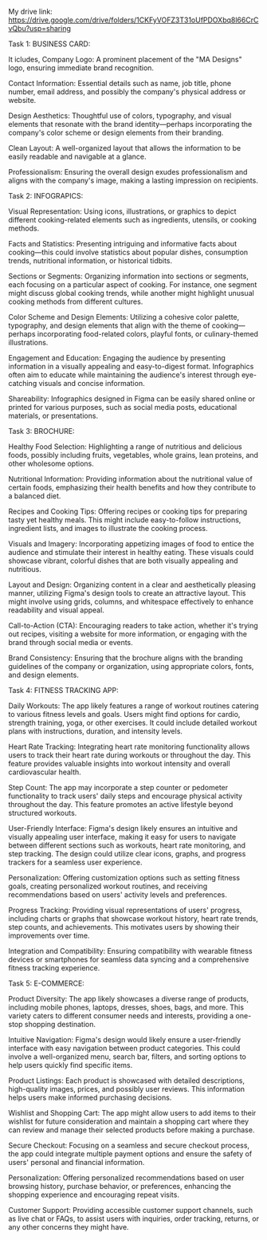 My drive link: https://drive.google.com/drive/folders/1CKFyVOFZ3T31oUfPDOXbq8l66CrCvQbu?usp=sharing

Task 1:
BUSINESS  CARD:

It icludes,
Company Logo: A prominent placement of the "MA Designs" logo, ensuring immediate brand recognition.

Contact Information: Essential details such as name, job title, phone number, email address, and possibly the company's physical address or website.

Design Aesthetics: Thoughtful use of colors, typography, and visual elements that resonate with the brand identity—perhaps incorporating the company's color scheme or design elements from their branding.

Clean Layout: A well-organized layout that allows the information to be easily readable and navigable at a glance.

Professionalism: Ensuring the overall design exudes professionalism and aligns with the company's image, making a lasting impression on recipients.

Task 2:
INFOGRAPICS:

Visual Representation: Using icons, illustrations, or graphics to depict different cooking-related elements such as ingredients, utensils, or cooking methods.

Facts and Statistics: Presenting intriguing and informative facts about cooking—this could involve statistics about popular dishes, consumption trends, nutritional information, or historical tidbits.

Sections or Segments: Organizing information into sections or segments, each focusing on a particular aspect of cooking. For instance, one segment might discuss global cooking trends, while another might highlight unusual cooking methods from different cultures.

Color Scheme and Design Elements: Utilizing a cohesive color palette, typography, and design elements that align with the theme of cooking—perhaps incorporating food-related colors, playful fonts, or culinary-themed illustrations.

Engagement and Education: Engaging the audience by presenting information in a visually appealing and easy-to-digest format. Infographics often aim to educate while maintaining the audience's interest through eye-catching visuals and concise information.

Shareability: Infographics designed in Figma can be easily shared online or printed for various purposes, such as social media posts, educational materials, or presentations.

Task 3:
BROCHURE:

Healthy Food Selection: Highlighting a range of nutritious and delicious foods, possibly including fruits, vegetables, whole grains, lean proteins, and other wholesome options.

Nutritional Information: Providing information about the nutritional value of certain foods, emphasizing their health benefits and how they contribute to a balanced diet.

Recipes and Cooking Tips: Offering recipes or cooking tips for preparing tasty yet healthy meals. This might include easy-to-follow instructions, ingredient lists, and images to illustrate the cooking process.

Visuals and Imagery: Incorporating appetizing images of food to entice the audience and stimulate their interest in healthy eating. These visuals could showcase vibrant, colorful dishes that are both visually appealing and nutritious.

Layout and Design: Organizing content in a clear and aesthetically pleasing manner, utilizing Figma's design tools to create an attractive layout. This might involve using grids, columns, and whitespace effectively to enhance readability and visual appeal.

Call-to-Action (CTA): Encouraging readers to take action, whether it's trying out recipes, visiting a website for more information, or engaging with the brand through social media or events.

Brand Consistency: Ensuring that the brochure aligns with the branding guidelines of the company or organization, using appropriate colors, fonts, and design elements.

Task 4:
FITNESS TRACKING APP:

Daily Workouts: The app likely features a range of workout routines catering to various fitness levels and goals. Users might find options for cardio, strength training, yoga, or other exercises. It could include detailed workout plans with instructions, duration, and intensity levels.

Heart Rate Tracking: Integrating heart rate monitoring functionality allows users to track their heart rate during workouts or throughout the day. This feature provides valuable insights into workout intensity and overall cardiovascular health.

Step Count: The app may incorporate a step counter or pedometer functionality to track users' daily steps and encourage physical activity throughout the day. This feature promotes an active lifestyle beyond structured workouts.

User-Friendly Interface: Figma's design likely ensures an intuitive and visually appealing user interface, making it easy for users to navigate between different sections such as workouts, heart rate monitoring, and step tracking. The design could utilize clear icons, graphs, and progress trackers for a seamless user experience.

Personalization: Offering customization options such as setting fitness goals, creating personalized workout routines, and receiving recommendations based on users' activity levels and preferences.

Progress Tracking: Providing visual representations of users' progress, including charts or graphs that showcase workout history, heart rate trends, step counts, and achievements. This motivates users by showing their improvements over time.

Integration and Compatibility: Ensuring compatibility with wearable fitness devices or smartphones for seamless data syncing and a comprehensive fitness tracking experience.

Task 5:
E-COMMERCE:

Product Diversity: The app likely showcases a diverse range of products, including mobile phones, laptops, dresses, shoes, bags, and more. This variety caters to different consumer needs and interests, providing a one-stop shopping destination.

Intuitive Navigation: Figma's design would likely ensure a user-friendly interface with easy navigation between product categories. This could involve a well-organized menu, search bar, filters, and sorting options to help users quickly find specific items.

Product Listings: Each product is showcased with detailed descriptions, high-quality images, prices, and possibly user reviews. This information helps users make informed purchasing decisions.

Wishlist and Shopping Cart: The app might allow users to add items to their wishlist for future consideration and maintain a shopping cart where they can review and manage their selected products before making a purchase.

Secure Checkout: Focusing on a seamless and secure checkout process, the app could integrate multiple payment options and ensure the safety of users' personal and financial information.

Personalization: Offering personalized recommendations based on user browsing history, purchase behavior, or preferences, enhancing the shopping experience and encouraging repeat visits.

Customer Support: Providing accessible customer support channels, such as live chat or FAQs, to assist users with inquiries, order tracking, returns, or any other concerns they might have.







